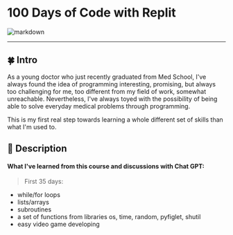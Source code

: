 # 100 Days of Code with Replit
![markdown](https://github.com/AlexandraC98/Replit_100_days_of_Code/assets/173290108/abc31bd6-84bb-4bb3-b5ea-85ef7259617f)

---
## 🍀 Intro
As a young doctor who just recently graduated from Med School, I've always found the idea of programming interesting, promising, but always too challenging for me, too different from my field of work, somewhat unreachable. Nevertheless, I've always toyed with the possibility of being able to solve everyday medical problems through programming.

This is my first real step towards learning a whole different set of skills than what I'm used to.

## 🐚 Description
#### What I've learned from this course and discussions with Chat GPT:
> First 35 days:
- while/for loops
- lists/arrays
- subroutines
- a set of functions from libraries os, time, random, pyfiglet, shutil
- easy video game developing
